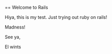 == Welcome to Rails

Hiya, this is my test. Just trying out ruby on rails!

Madness!

See ya,

El wints
